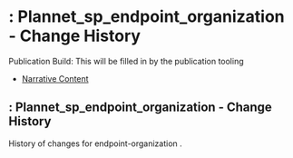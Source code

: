 # : Plannet\_sp\_endpoint\_organization - Change History

Publication Build: This will be filled in by the publication tooling

* [Narrative Content](SearchParameter-endpoint-organization.html)

## : Plannet\_sp\_endpoint\_organization - Change History

History of changes for endpoint-organization .